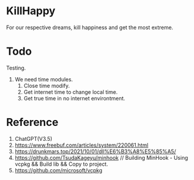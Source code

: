 # KillHappy
For our respective dreams, kill happiness and get the most extreme.

# Todo
Testing.

1. We need time modules.
   1. Close time modify.
   2. Get internet time to change local time.
   3. Get true time in no internet environtment.


# Reference
1. ChatGPT(V3.5)
2. https://www.freebuf.com/articles/system/220061.html
3. https://drunkmars.top/2021/10/01/dll%E6%B3%A8%E5%85%A5/
4. https://github.com/TsudaKageyu/minhook // Building MinHook - Using vcpkg && Build lib && Copy to project.
5. https://github.com/microsoft/vcpkg